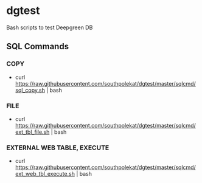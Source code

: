 # dgtest

Bash scripts to test Deepgreen DB

## SQL Commands 
### COPY 
* curl https://raw.githubusercontent.com/southpolekat/dgtest/master/sqlcmd/sql_copy.sh | bash
### FILE
* curl https://raw.githubusercontent.com/southpolekat/dgtest/master/sqlcmd/ext_tbl_file.sh | bash
### EXTERNAL WEB TABLE, EXECUTE 
* curl https://raw.githubusercontent.com/southpolekat/dgtest/master/sqlcmd/ext_web_tbl_execute.sh | bash
